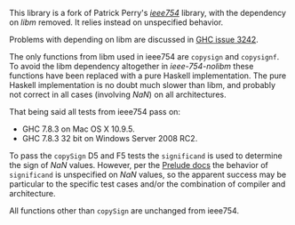 This library is a fork of Patrick Perry's [_ieee754_][1] library, with
the dependency on _libm_ removed. It relies instead on unspecified
behavior.

Problems with depending on libm are discussed in [GHC issue 3242][2].


The only functions from libm used in ieee754 are `copysign` and
`copysignf`. To avoid the libm dependency altogether in
_ieee-754-nolibm_ these functions have been replaced with a pure Haskell
implementation. The pure Haskell implementation is no doubt much slower
than libm, and probably not correct in all cases (involving _NaN_) on
all architectures.

That being said all tests from ieee754 pass on:

* GHC 7.8.3 on Mac OS X 10.9.5.
* GHC 7.8.3 32 bit on Windows Server 2008 RC2.

To pass the `copySign` D5 and F5 tests the `significand` is used to
determine the sign of _NaN_ values. However, per the [Prelude docs][3]
the behavior of `significand` is unspecified on _NaN_ values, so the
apparent success may be particular to the specific test cases and/or the
combination of compiler and architecture.

All functions other than `copySign` are unchanged from ieee754.

[1]: https://hackage.haskell.org/package/ieee754
[2]: https://ghc.haskell.org/trac/ghc/ticket/3242
[3]: http://hackage.haskell.org/package/base-4.7.0.1/docs/Prelude.html#v:significand
